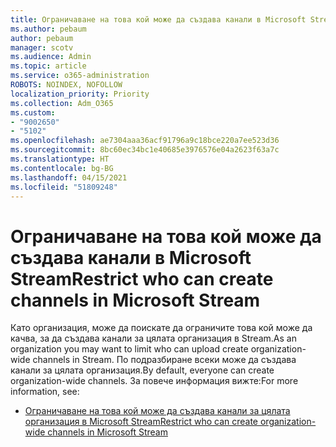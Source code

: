 ```yaml
---
title: Ограничаване на това кой може да създава канали в Microsoft Stream
ms.author: pebaum
author: pebaum
manager: scotv
ms.audience: Admin
ms.topic: article
ms.service: o365-administration
ROBOTS: NOINDEX, NOFOLLOW
localization_priority: Priority
ms.collection: Adm_O365
ms.custom:
- "9002650"
- "5102"
ms.openlocfilehash: ae7304aaa36acf91796a9c18bce220a7ee523d36
ms.sourcegitcommit: 8bc60ec34bc1e40685e3976576e04a2623f63a7c
ms.translationtype: HT
ms.contentlocale: bg-BG
ms.lasthandoff: 04/15/2021
ms.locfileid: "51809248"
---
```

# <a name="restrict-who-can-create-channels-in-microsoft-stream"></a><span data-ttu-id="aa462-102">Ограничаване на това кой може да създава канали в Microsoft Stream</span><span class="sxs-lookup"><span data-stu-id="aa462-102">Restrict who can create channels in Microsoft Stream</span></span>

<span data-ttu-id="aa462-103">Като организация, може да поискате да ограничите това кой може да качва, за да създава канали за цялата организация в Stream.</span><span class="sxs-lookup"><span data-stu-id="aa462-103">As an organization you may want to limit who can upload create organization-wide channels in Stream.</span></span> <span data-ttu-id="aa462-104">По подразбиране всеки може да създава канали за цялата организация.</span><span class="sxs-lookup"><span data-stu-id="aa462-104">By default, everyone can create organization-wide channels.</span></span> <span data-ttu-id="aa462-105">За повече информация вижте:</span><span class="sxs-lookup"><span data-stu-id="aa462-105">For more information, see:</span></span>

- [<span data-ttu-id="aa462-106">Ограничаване на това кой може да създава канали за цялата организация в Microsoft Stream</span><span class="sxs-lookup"><span data-stu-id="aa462-106">Restrict who can create organization-wide channels in Microsoft Stream</span></span>](https://docs.microsoft.com/stream/restrict-companywide-channels)
